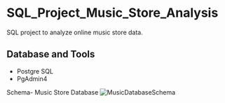 # SQL_Project_Music_Store_Analysis

SQL project to analyze online music store data.

## Database and Tools

* Postgre SQL
* PgAdmin4

Schema- Music Store Database
![MusicDatabaseSchema](https://user-images.githubusercontent.com/112153548/213707717-bfc9f479-52d9-407b-99e1-e94db7ae10a3.png)
